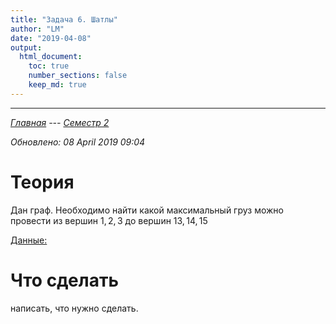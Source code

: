 ```yaml
---
title: "Задача 6. Шатлы"
author: "LM"
date: "2019-04-08"
output: 
  html_document:
    toc: true
    number_sections: false
    keep_md: true
---
```

----------------------
*[Главная](http://leonovmx.github.io/info/index.html) --- [Семестр 2](./index.html)*

*Обновлено: 08 April 2019 09:04*

# Теория
    
Дан граф. Необходимо найти какой максимальный груз можно провести 
из вершин $1, 2, 3$ до вершин $13, 14, 15$

[Данные:](https://github.com/leonovmx/info/raw/gh-pages/s2/shatl_graph.RData)

# Что сделать

написать, что нужно сделать.
